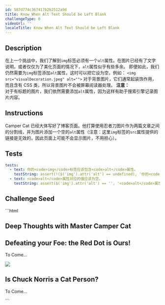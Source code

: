 ```yaml
---
id: 587d774c367417b2b2512a9d
title: Know When Alt Text Should be Left Blank
challengeType: 0
videoUrl: ''
localeTitle: Know When Alt Text Should be Left Blank
---
```


## Description
<section id='description'>
在上一个挑战中，我们了解到<code>img</code>标签必须有一个<code>alt</code>属性。在图片已经有了文字说明，或者仅仅为了美化页面的情况下，<code>alt</code>属性似乎有些多余。
即便如此，我们仍然需要为<code>img</code>标签添加<code>alt</code>属性，这时可以把它设为空，例如：
<code>&lt;img src=&quot;visualDecoration.jpeg&quot; alt=&quot;&quot;&gt;</code>
对于背景图片，它们通常起装饰作用，而且含有 CSS 类，所以背景图片不会被屏幕阅读器处理。
<strong>注意：</strong><br>对于有标题的图片，我们依然需要添加<code>alt</code>属性，因为这样有助于搜索引擎记录图片内容。
</section>

## Instructions
<section id='instructions'>
Camper Cat 已经大体写好了博客页面。他打算使用忍者刀图片作为两篇文章之间的分割线，并为图片添加一个空的<code>alt</code>属性（注意：这里<code>img</code>标签的<code>src</code>属性提供的链接是无效的，因此页面上可能不会显示图片，不用担心）。
</section>

## Tests
<section id='tests'>

```yml
tests:
  - text: 你的<code>img</code>标签应该包含<code>alt</code>属性。
    testString: assert(!($('img').attr('alt') == undefined), '你的<code>img</code>标签应该包含<code>alt</code>属性。');
  - text: <code>alt</code>属性对应的值应该为空。
    testString: assert($('img').attr('alt') == '', '<code>alt</code>属性对应的值应该为空。');

```

</section>

## Challenge Seed
<section id='challengeSeed'>

<div id='html-seed'>
```html
<h1>Deep Thoughts with Master Camper Cat</h1>
<article>
  <h2>Defeating your Foe: the Red Dot is Ours!</h2>
  <p>To Come...</p>
</article>

<img src="samuraiSwords.jpeg">

<article>
  <h2>Is Chuck Norris a Cat Person?</h2>
  <p>To Come...</p>
</article>
```





</div>





</section>

              